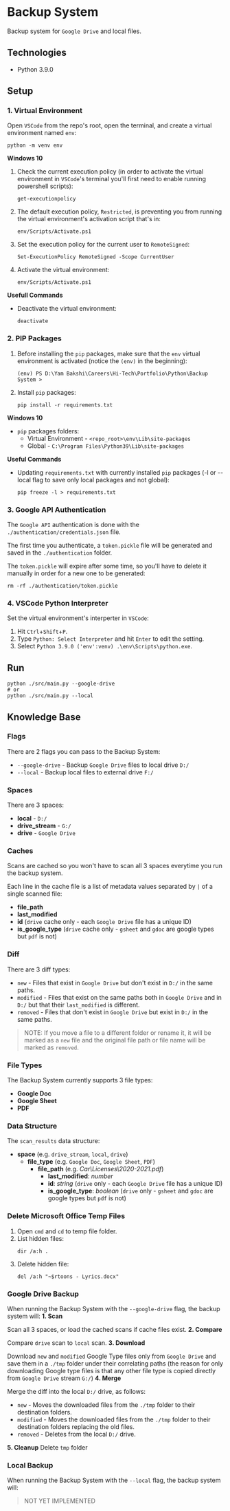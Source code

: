# Backup System
Backup system for `Google Drive` and local files.

## Technologies
- Python 3.9.0

## Setup
### 1. Virtual Environment
Open `VSCode` from the repo's root, open the terminal, and create a virtual environment named `env`:
```
python -m venv env
```
**Windows 10**
1. Check the current execution policy (in order to activate the virtual environment in `VSCode`'s terminal you'll first need to enable running powershell scripts):
   ```
   get-executionpolicy
   ```
2. The default execution policy, `Restricted`, is preventing you from running the virtual environment's activation script that's in:
   ```
   env/Scripts/Activate.ps1
   ```
3. Set the execution policy for the current user to `RemoteSigned`:
   ```
   Set-ExecutionPolicy RemoteSigned -Scope CurrentUser
   ```
4. Activate the virtual environment:
   ```
   env/Scripts/Activate.ps1
   ```
**Usefull Commands**
- Deactivate the virtual environment:
   ```
   deactivate
   ```

### 2. PIP Packages
1. Before installing the `pip` packages, make sure that the `env` virtual environment is activated (notice the `(env)` in the beginning):
   ```
   (env) PS D:\Yam Bakshi\Careers\Hi-Tech\Portfolio\Python\Backup System >
   ```
2. Install `pip` packages:
   ```
   pip install -r requirements.txt
   ```
   
**Windows 10**
- `pip` packages folders:
   - Virtual Environment - `<repo_root>\env\Lib\site-packages`
   - Global - `C:\Program Files\Python39\Lib\site-packages`

**Useful Commands**
- Updating `requirements.txt` with currently installed `pip` packages (-l or --local flag to save only local packages and not global):
   ```
   pip freeze -l > requirements.txt
   ```


### 3. Google API Authentication
The `Google API` authentication is done with the `./authentication/credentials.json` file.

The first time you authenticate, a `token.pickle` file will be generated and saved in the `./authentication` folder.

The `token.pickle` will expire after some time, so you'll have to delete it manually in order for a new one to be generated:
```
rm -rf ./authentication/token.pickle
```

### 4. VSCode Python Interpreter
Set the virtual environment's interperter in `VSCode`:
1. Hit `Ctrl`+`Shift`+`P`.
2. Type `Python: Select Interpreter` and hit `Enter` to edit the setting.
3. Select `Python 3.9.0 ('env':venv) .\env\Scripts\python.exe`.

## Run
```
python ./src/main.py --google-drive
# or
python ./src/main.py --local
```

## Knowledge Base
### Flags
There are 2 flags you can pass to the Backup System:
- `--google-drive` - Backup `Google Drive` files to local drive `D:/`
- `--local` - Backup local files to external drive `F:/`

### Spaces
There are 3 spaces:
- **local** - `D:/`
- **drive_stream** - `G:/`
- **drive** - `Google Drive`

### Caches
Scans are cached so you won't have to scan all 3 spaces everytime you run the backup system.

Each line in the cache file is a list of metadata values separated by `|` of a single scanned file:
- **file_path**
- **last_modified**
- **id** (`drive` cache only - each `Google Drive` file has a unique ID)
- **is_google_type** (`drive` cache only - `gsheet` and `gdoc` are google types but `pdf` is not)

### Diff
There are 3 diff types:
- `new` - Files that exist in `Google Drive` but don't exist in `D:/` in the same paths.
- `modified` - Files that exist on the same paths both in `Google Drive` and in `D:/` but that their `last_modified` is different.
- `removed` - Files that don't exist in `Google Drive` but exist in `D:/` in the same paths.

> NOTE: If you move a file to a different folder or rename it, it will be marked as a `new` file and the original file path or file name will be marked as `removed`.

### File Types
The Backup System currently supports 3 file types:
- **Google Doc**
- **Google Sheet**
- **PDF**

### Data Structure
The `scan_results` data structure:
- **space** (e.g. `drive_stream`, `local`, `drive`)
   - **file_type** (e.g. `Google Doc`, `Google Sheet`, `PDF`)
      - **file_path** (e.g. _Car\Licenses\2020-2021.pdf_)
         - **last_modified**: _number_
         - **id**: _string_ (`drive` only - each `Google Drive` file has a unique ID)
         - **is_google_type**: _boolean_ (`drive` only - `gsheet` and `gdoc` are google types but `pdf` is not)

### Delete Microsoft Office Temp Files
1. Open `cmd` and `cd` to temp file folder.
2. List hidden files:
   ```
   dir /a:h .
   ```
3. Delete hidden file:
   ```
   del /a:h "~$rtoons - Lyrics.docx"
   ```

### Google Drive Backup
When running the Backup System with the `--google-drive` flag, the backup system will:
**1. Scan**

Scan all 3 spaces, or load the cached scans if cache files exist.
**2. Compare**

Compare `drive` scan to `local` scan.
**3. Download**

Download `new` and `modified` Google Type files only from `Google Drive` and save them in a `./tmp` folder under their correlating paths (the reason for only downloading Google type files is that any other file type is copied directly from `Google Drive` stream `G:/`)
**4. Merge**

Merge the diff into the local `D:/` drive, as follows:
   - `new` - Moves the downloaded files from the `./tmp` folder to their destination folders.
   - `modified` - Moves the downloaded files from the `./tmp` folder to their destination folders replacing the old files.
   - `removed` - Deletes from the local `D:/` drive.

**5. Cleanup**
Delete `tmp` folder

### Local Backup
When running the Backup System with the `--local` flag, the backup system will:
> NOT YET IMPLEMENTED
